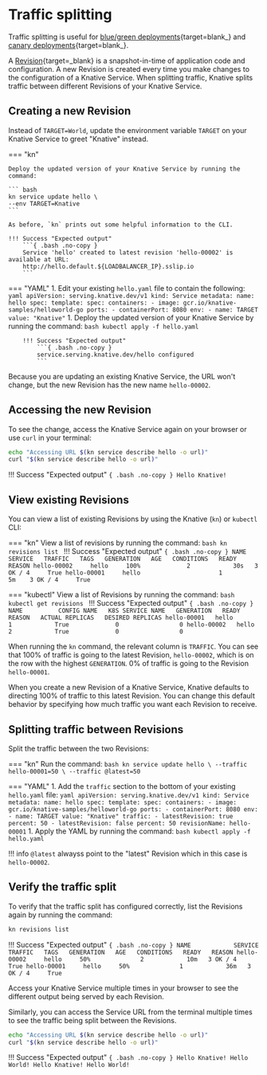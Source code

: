 # Traffic splitting

Traffic splitting is useful for [blue/green deployments](https://martinfowler.com/bliki/BlueGreenDeployment.html){target=blank_} and [canary deployments](https://martinfowler.com/bliki/CanaryRelease.html){target=blank_}.

A [Revision](../serving/README.md#serving-resources){target=_blank} is a snapshot-in-time of application code and configuration. A new Revision is created every time you make changes to the configuration of a Knative Service. When splitting traffic, Knative splits traffic between different Revisions of your Knative Service.

## Creating a new Revision

Instead of `TARGET=World`, update the environment variable `TARGET` on your Knative Service to greet "Knative" instead.

=== "kn"

    Deploy the updated version of your Knative Service by running the command:

    ``` bash
    kn service update hello \
    --env TARGET=Knative
    ```

    As before, `kn` prints out some helpful information to the CLI.

    !!! Success "Expected output"
        ```{ .bash .no-copy }
        Service 'hello' created to latest revision 'hello-00002' is available at URL:
        http://hello.default.${LOADBALANCER_IP}.sslip.io
        ```

=== "YAML"
    1. Edit your existing `hello.yaml` file to contain the following:
        ``` yaml
        apiVersion: serving.knative.dev/v1
        kind: Service
        metadata:
          name: hello
        spec:
          template:
            spec:
              containers:
                - image: gcr.io/knative-samples/helloworld-go
                  ports:
                    - containerPort: 8080
                  env:
                    - name: TARGET
                      value: "Knative"
        ```
    1. Deploy the updated version of your Knative Service by running the command:
        ``` bash
        kubectl apply -f hello.yaml
        ```

        !!! Success "Expected output"
            ```{ .bash .no-copy }
            service.serving.knative.dev/hello configured
            ```

Because you are updating an existing Knative Service, the URL won't change, but the new Revision has the new name `hello-00002`.

## Accessing the new Revision

To see the change, access the Knative Service again on your browser or use `curl` in your terminal:

```bash
echo "Accessing URL $(kn service describe hello -o url)"
curl "$(kn service describe hello -o url)"
```

!!! Success "Expected output"
    ```{ .bash .no-copy }
    Hello Knative!
    ```

## View existing Revisions

You can view a list of existing Revisions by using the Knative (`kn`) or `kubectl` CLI:

=== "kn"
    View a list of revisions by running the command:
    ```bash
    kn revisions list
    ```
    !!! Success "Expected output"
        ```{ .bash .no-copy }
        NAME            SERVICE   TRAFFIC   TAGS   GENERATION   AGE   CONDITIONS   READY   REASON
        hello-00002     hello     100%             2            30s   3 OK / 4     True
        hello-00001     hello                      1            5m    3 OK / 4     True
        ```

=== "kubectl"
    View a list of Revisions by running the command:
    ```bash
    kubectl get revisions
    ```
    !!! Success "Expected output"
        ```{ .bash .no-copy }
        NAME          CONFIG NAME   K8S SERVICE NAME   GENERATION   READY   REASON   ACTUAL REPLICAS   DESIRED REPLICAS
        hello-00001   hello                            1            True             0                 0
        hello-00002   hello                            2            True             0                 0
        ```

When running the `kn` command, the relevant column is `TRAFFIC`. You can see that 100% of traffic is going to the latest Revision, `hello-00002`, which is on the row with the highest `GENERATION`. 0% of traffic is going to the Revision `hello-00001`.

When you create a new Revision of a Knative Service, Knative defaults to directing 100% of traffic to this latest Revision. You can change this default behavior by specifying how much traffic you want each Revision to receive.

## Splitting traffic between Revisions

Split the traffic between the two Revisions:

=== "kn"
    Run the command:
    ```bash
    kn service update hello \
    --traffic hello-00001=50 \
    --traffic @latest=50
    ```

=== "YAML"
    1. Add the `traffic` section to the bottom of your existing `hello.yaml` file:
        ``` yaml
        apiVersion: serving.knative.dev/v1
        kind: Service
        metadata:
          name: hello
        spec:
          template:
            spec:
              containers:
                - image: gcr.io/knative-samples/helloworld-go
                  ports:
                    - containerPort: 8080
                  env:
                    - name: TARGET
                      value: "Knative"
          traffic:
          - latestRevision: true
            percent: 50
          - latestRevision: false
            percent: 50
            revisionName: hello-00001
        ```
    1. Apply the YAML by running the command:
        ``` bash
        kubectl apply -f hello.yaml
        ```

!!! info
    `@latest` alwayss point to the "latest" Revision which in this case is `hello-00002`.

## Verify the traffic split

To verify that the traffic split has configured correctly, list the Revisions again by running the command:

```bash
kn revisions list
```

!!! Success "Expected output"
    ```{ .bash .no-copy }
    NAME            SERVICE   TRAFFIC   TAGS   GENERATION   AGE   CONDITIONS   READY   REASON
    hello-00002     hello     50%              2            10m   3 OK / 4     True
    hello-00001     hello     50%              1            36m   3 OK / 4     True
    ```

Access your Knative Service multiple times in your browser to see the different output being served by each Revision.

Similarly, you can access the Service URL from the terminal multiple times to see the traffic being split between the Revisions.

```bash
echo "Accessing URL $(kn service describe hello -o url)"
curl "$(kn service describe hello -o url)"
```

!!! Success "Expected output"
    ```{ .bash .no-copy }
    Hello Knative!
    Hello World!
    Hello Knative!
    Hello World!
    ```
